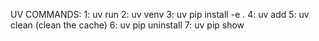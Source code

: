 UV COMMANDS:
1: uv run <project name>
2: uv venv
3: uv pip install -e .
4: uv add <package name>
5: uv clean (clean the cache)
6: uv pip uninstall <package name>
7: uv pip show <package name>
